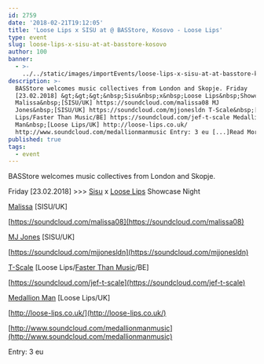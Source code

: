 ```yaml
---
id: 2759
date: '2018-02-21T19:12:05'
title: 'Loose Lips x SISU at @ BASStore, Kosovo - Loose Lips'
type: event
slug: loose-lips-x-sisu-at-at-basstore-kosovo
author: 100
banner:
  - >-
    ../../static/images/importEvents/loose-lips-x-sisu-at-at-basstore-kosovo/image2759.jpeg
description: >-
  BASStore welcomes music collectives from London and Skopje. Friday
  [23.02.2018] &gt;&gt;&gt;&nbsp;Sisu&nbsp;x&nbsp;Loose Lips&nbsp;Showcase Night
  Malissa&nbsp;[SISU/UK] https://soundcloud.com/malissa08 MJ
  Jones&nbsp;[SISU/UK] https://soundcloud.com/mjjonesldn T-Scale&nbsp;[Loose
  Lips/Faster Than Music/BE] https://soundcloud.com/jef-t-scale Medallion
  Man&nbsp;[Loose Lips/UK] http://loose-lips.co.uk/
  http://www.soundcloud.com/medallionmanmusic Entry: 3 eu [...]Read More...
published: true
tags:
  - event
---
```

BASStore welcomes music collectives from London and Skopje.

Friday \[23.02.2018\] >>> [Sisu](https://www.facebook.com/sisucrewldn/) x [Loose Lips](https://www.facebook.com/LooseLips123/) Showcase Night

[Malissa](https://www.facebook.com/Malissa08/) \[SISU/UK\]

[](https://soundcloud.com/malissa08)[https://soundcloud.com/malissa08](https://soundcloud.com/malissa08)

[MJ Jones](https://www.facebook.com/mjjonesldn/) \[SISU/UK\]

[](https://l.facebook.com/l.php?u=https%3A%2F%2Fsoundcloud.com%2Fmjjonesldn&h=ATNt2MoZhWJ56iHVPm0xnsJcaeNzObK2GtXRincBZ8C5cRENwRU0j5l78hZK0kuEx5qI9YVQ1fVKN4YE0OH37Y_tKXev7iYkgQH26WIHa-EzF1NG2mMnTFxycqlkMA64LeVmkXYUM5tprM-YphdODY3lsw)[https://soundcloud.com/mjjonesldn](https://soundcloud.com/mjjonesldn)

[T-Scale](https://www.facebook.com/tscale4030/) \[Loose Lips/[Faster Than Music](https://www.facebook.com/fasterthanmusic/)/BE\]

[](https://l.facebook.com/l.php?u=https%3A%2F%2Fsoundcloud.com%2Fjef-t-scale&h=ATOaAV9gsQHEukH9xaWTvOaX89I9haP-JQQMgUajYUz64K7so9Hclsykc6EckuCzvpz8sca7snFZ9YZYOau-kMoriy2NhLtSD3tAz1dlRATpc30gJPuq1QJpGGiX2Bbr3p3nlQHIXX0AlKhP_ELTdIgYTg)[https://soundcloud.com/jef-t-scale](https://soundcloud.com/jef-t-scale)

[Medallion Man](https://www.facebook.com/medallionmanmusic/) \[Loose Lips/UK\]

[](https://l.facebook.com/l.php?u=http%3A%2F%2Floose-lips.co.uk%2F&h=ATMZtj7HSzvkUK3tiVREEqyadMolP8QyHf5P19KDhkGAhfaKhWtKL09DpL9x8eyUF1jlhoBJOPoyML9tPfw4LDgc1K9yQqfPxVMhz_PBtNXexqkwTD3NN1OBNYXM3RspZHGNRii94i8EYlyL3WHbzsH49g)[http://loose-lips.co.uk/](http://loose-lips.co.uk/)

[](https://l.facebook.com/l.php?u=http%3A%2F%2Fwww.soundcloud.com%2Fmedallionmanmusic&h=ATPCFMg5qjS24WAsLx7H4RbUxj8Yc1e-DAhmuWG5S3A3YHUzCvCAvqAZABOhXR86Ff58zLpz6hwOgxUMJQrU4qB6jIu4g3bzTr7Kju6PKdt-NqxA8v35bMs0RpdFHrDW319drpBhiGQWP-RbTZ4CIZ_c4Q)[http://www.soundcloud.com/medallionmanmusic](http://www.soundcloud.com/medallionmanmusic)

Entry: 3 eu